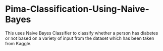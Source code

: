 # Pima-Classification-Using-Naive-Bayes
This uses Naive Bayes Classifier to classify whether a person has diabetes or not based on a variety of input from the dataset
which has been taken from Kaggle.
